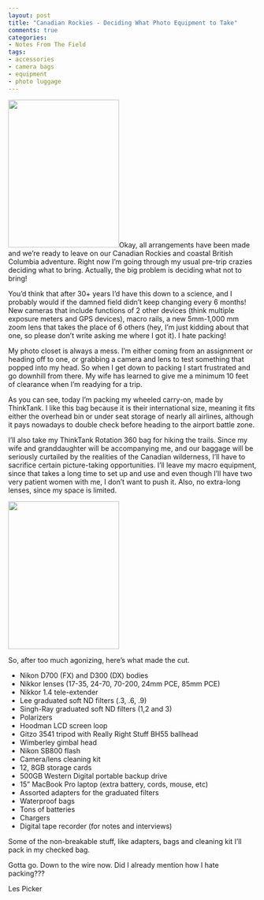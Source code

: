 ```yaml
---
layout: post
title: "Canadian Rockies - Deciding What Photo Equipment to Take"
comments: true
categories:
- Notes From The Field
tags:
- accessories
- camera bags
- equipment
- photo luggage
---
```

<a href="http://blog.lesterpickerphoto.com/wp-content/uploads/2010/07/packing_2010-07-22_1822%C2%A9LesterPicker.jpg"><img class="alignleft size-medium wp-image-192" title="packing_2010-07-22_1822©LesterPicker" src="http://blog.lesterpickerphoto.com/wp-content/uploads/2010/07/packing_2010-07-22_1822%C2%A9LesterPicker-225x300.jpg" alt="" width="225" height="300"></a>Okay, all arrangements have been made and we’re ready to leave on our Canadian Rockies and coastal British Columbia adventure. Right now I’m going through my usual pre-trip crazies deciding what to bring. Actually, the big problem is deciding what not to bring!

You’d think that after 30+ years I’d have this down to a science, and I probably would if the damned field didn’t keep changing every 6 months! New cameras that include functions of 2 other devices (think multiple exposure meters and GPS devices), macro rails, a new 5mm-1,000 mm zoom lens that takes the place of 6 others (hey, I’m just kidding about that one, so please don’t write asking me where I got it). I hate packing!

My photo closet is always a mess. I’m either coming from an assignment or heading off to one, or grabbing a camera and lens to test something that popped into my head. So when I get down to packing I start frustrated and go downhill from there. My wife has learned to give me a minimum 10 feet of clearance when I’m readying for a trip.

As you can see, today I’m packing my wheeled carry-on, made by ThinkTank. I like this bag because it is their international size, meaning it fits either the overhead bin or under seat storage of nearly all airlines, although it pays nowadays to double check before heading to the airport battle zone.

I’ll also take my ThinkTank Rotation 360 bag for hiking the trails. Since my wife and granddaughter will be accompanying me, and our baggage will be seriously curtailed by the realities of the Canadian wilderness, I’ll have to sacrifice certain picture-taking opportunities. I’ll leave my macro equipment, since that takes a long time to set up and use and even though I’ll have two very patient women with me, I don’t want to push it. Also, no extra-long lenses, since my space is limited.

<a href="http://blog.lesterpickerphoto.com/wp-content/uploads/2010/07/packing_2010-07-22_1819%C2%A9LesterPicker.jpg"><img class="alignnone size-medium wp-image-195" title="packing_2010-07-22_1819©LesterPicker" src="http://blog.lesterpickerphoto.com/wp-content/uploads/2010/07/packing_2010-07-22_1819%C2%A9LesterPicker-225x300.jpg" alt="" width="225" height="300"></a>

So, after too much agonizing, here’s what made the cut.
<ul>
<li>Nikon D700 (FX) and D300 (DX) bodies</li>
	<li>Nikkor lenses (17-35, 24-70, 70-200, 24mm PCE, 85mm PCE)</li>
	<li>Nikkor 1.4 tele-extender</li>
	<li>Lee graduated soft ND filters (.3, .6, .9)</li>
	<li>Singh-Ray graduated soft ND filters (1,2 and 3)</li>
	<li>Polarizers</li>
	<li>Hoodman LCD screen loop</li>
	<li>Gitzo 3541 tripod with Really Right Stuff BH55 ballhead</li>
	<li>Wimberley gimbal head</li>
	<li>Nikon SB800 flash</li>
	<li>Camera/lens cleaning kit</li>
	<li>12, 8GB storage cards</li>
	<li>500GB Western Digital portable backup drive</li>
	<li>15” MacBook Pro laptop (extra battery, cords, mouse, etc)</li>
	<li>Assorted adapters for the graduated filters</li>
	<li>Waterproof bags</li>
	<li>Tons of batteries</li>
	<li>Chargers</li>
	<li>Digital tape recorder (for notes and interviews)</li>
</ul>
Some of the non-breakable stuff, like adapters, bags and cleaning kit I’ll pack in my checked bag.

Gotta go. Down to the wire now. Did I already mention how I hate packing???

Les Picker